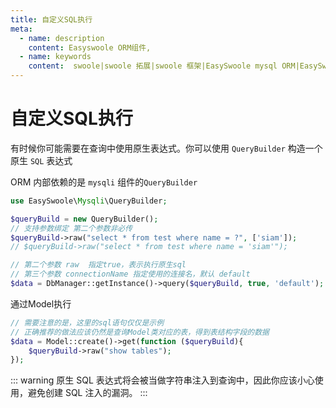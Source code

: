 ```yaml
---
title: 自定义SQL执行
meta:
  - name: description
    content: Easyswoole ORM组件,
  - name: keywords
    content:  swoole|swoole 拓展|swoole 框架|EasySwoole mysql ORM|EasySwoole ORM|Swoole mysqli协程客户端|swoole ORM|自定义SQL执行
---
```



# 自定义SQL执行

有时候你可能需要在查询中使用原生表达式。你可以使用 `QueryBuilder` 构造一个原生 `SQL` 表达式

ORM 内部依赖的是 `mysqli` 组件的`QueryBuilder`

```php
use EasySwoole\Mysqli\QueryBuilder;

$queryBuild = new QueryBuilder();
// 支持参数绑定 第二个参数非必传
$queryBuild->raw("select * from test where name = ?", ['siam']);
// $queryBuild->raw("select * from test where name = 'siam'");

// 第二个参数 raw  指定true，表示执行原生sql
// 第三个参数 connectionName 指定使用的连接名，默认 default
$data = DbManager::getInstance()->query($queryBuild, true, 'default');

```

通过Model执行
```php
// 需要注意的是，这里的sql语句仅仅是示例
// 正确推荐的做法应该仍然是查询Model类对应的表，得到表结构字段的数据
$data = Model::create()->get(function ($queryBuild){
    $queryBuild->raw("show tables");
});
```

::: warning
原生 SQL 表达式将会被当做字符串注入到查询中，因此你应该小心使用，避免创建 SQL 注入的漏洞。
:::
